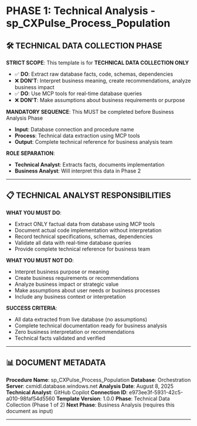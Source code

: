 # PHASE 1: Technical Analysis - sp_CXPulse_Process_Population

## 🛠️ TECHNICAL DATA COLLECTION PHASE

**STRICT SCOPE**: This template is for **TECHNICAL DATA COLLECTION ONLY**
- ✅ **DO**: Extract raw database facts, code, schemas, dependencies
- ❌ **DON'T**: Interpret business meaning, create recommendations, analyze business impact
- ✅ **DO**: Use MCP tools for real-time database queries
- ❌ **DON'T**: Make assumptions about business requirements or purpose

**MANDATORY SEQUENCE**: This MUST be completed before Business Analysis Phase
- **Input**: Database connection and procedure name
- **Process**: Technical data extraction using MCP tools
- **Output**: Complete technical reference for business analysis team

**ROLE SEPARATION**:
- **Technical Analyst**: Extracts facts, documents implementation
- **Business Analyst**: Will interpret this data in Phase 2

---

## 📋 TECHNICAL ANALYST RESPONSIBILITIES

**WHAT YOU MUST DO**:
- Extract ONLY factual data from database using MCP tools
- Document actual code implementation without interpretation
- Record technical specifications, schemas, dependencies
- Validate all data with real-time database queries
- Provide complete technical reference for business team

**WHAT YOU MUST NOT DO**:
- Interpret business purpose or meaning
- Create business requirements or recommendations
- Analyze business impact or strategic value
- Make assumptions about user needs or business processes
- Include any business context or interpretation

**SUCCESS CRITERIA**:
- All data extracted from live database (no assumptions)
- Complete technical documentation ready for business analysis
- Zero business interpretation or recommendations
- Technical facts validated and verified

---

## 📊 DOCUMENT METADATA

**Procedure Name**: sp_CXPulse_Process_Population
**Database**: Orchestration
**Server**: cxmidl.database.windows.net
**Analysis Date**: August 8, 2025
**Technical Analyst**: GitHub Copilot
**Connection ID**: e973ee3f-5931-42c5-a010-98faf54d5560
**Template Version**: 1.0.0
**Phase**: Technical Data Collection (Phase 1 of 2)
**Next Phase**: Business Analysis (requires this document as input)

---

